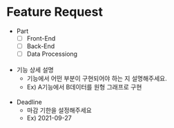 # Feature Request

- Part
  - [ ] Front-End
  - [ ] Back-End
  - [ ] Data Processiong
  <br>
- 기능 상세 설명
  - 기능에서 어떤 부분이 구현되어야 하는 지 설명해주세요.
  - Ex) A기능에서 B데이터를 원형 그래프로 구현
  <br>
- Deadline
  - 마감 기한을 설정해주세요
  - Ex) 2021-09-27